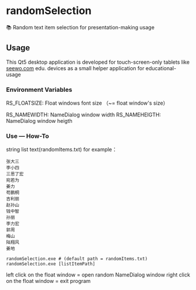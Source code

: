 # randomSelection
📚 Random text item selection for presentation-making usage

## Usage

This Qt5 desktop application is developed for touch-screen-only tablets like [seewo.com](https://seewo.com) edu. devices as a small helper application for educational-usage

### Environment Variables

RS_FLOATSIZE: Float windows font size （~= float window's size）

RS_NAMEWIDTH: NameDialog window width
RS_NAMEHEIGTH: NameDialog window heigth

### Use — How-To

string list text(randomItems.txt) for example：

```plain
张大三
李小四
三思了宏
宛若为
姜力
苟鹏桐
吉利丽
赵孙山
钱中智
孙丽
李力宏
郭周
梅山
陆翔风
姜地
```

```
randomSelection.exe # (default path = randomItems.txt)
randomSelection.exe [listItemPath]
```

left click on the float window = open random NameDialog window
right click on the float window = exit program
